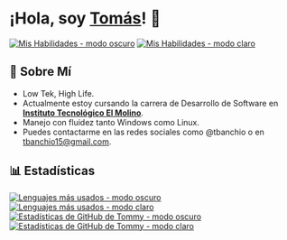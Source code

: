 # ¡Hola, soy [Tomás]()! :wave:
[![Mis Habilidades - modo oscuro](https://skillicons.dev/icons?i=cs,dotnet,nodejs,typescript,react,angular,mongo,sqlite,postgres,tailwind,docker,postman,git,github,bash,linux,arch,windows,vscode,visualstudio,obsidian,discord&theme=dark#gh-dark-mode-only)](https://skillicons.dev#gh-dark-mode-only)
[![Mis Habilidades - modo claro](https://skillicons.dev/icons?i==cs,dotnet,nodejs,typescript,react,angular,mongo,sqlite,postgres,tailwind,docker,postman,git,github,bash,linux,arch,windows,vscode,visualstudio,obsidian,discord=light#gh-light-mode-only)](https://skillicons.dev#gh-light-mode-only)<br>

## :robot: Sobre Mí
-  Low Tek, High Life.
-  Actualmente estoy cursando la carrera de Desarrollo de Software en [__Instituto Tecnológico El Molino__](https://itec-elmolino.edu.ar/).
-  Manejo con fluidez tanto Windows como Linux.
-  Puedes contactarme en las redes sociales como @tbanchio o en tbanchio15@gmail.com.
  
## :bar_chart: Estadísticas
[![Lenguajes más usados - modo oscuro](https://github-readme-stats.vercel.app/api/top-langs/?username=tomiban&langs_count=10&layout=compact&count_private=true&theme=dark#gh-dark-mode-only)](https://github.com/tomiban/github-readme-stats#gh-dark-mode-only) [![Lenguajes más usados - modo claro](https://github-readme-stats.vercel.app/api/top-langs/?username=tomiban&langs_count=10&layout=compact&count_private=true&theme=default#gh-light-mode-only)](https://github.com/tomiban/github-readme-stats#gh-light-mode-only)
&nbsp;&nbsp;&nbsp;
[![Estadísticas de GitHub de Tommy - modo oscuro](https://github-readme-stats.vercel.app/api?username=tomiban&count_private=true&show_icons=true&theme=dark#gh-dark-mode-only)](https://github.com/tomiban/github-readme-stats#gh-dark-mode-only) [![Estadísticas de GitHub de Tommy - modo claro](https://github-readme-stats.vercel.app/api?username=tomiban&count_private=true&show_icons=true&theme=default#gh-light-mode-only)](https://github.com/tomiban/github-readme-stats#gh-light-mode-only)
